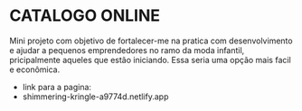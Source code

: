 # CATALOGO ONLINE
Mini projeto com objetivo de fortalecer-me na pratica com desenvolvimento e ajudar a pequenos emprendedores no ramo da moda infantil, pricipalmente aqueles que estão iniciando. Essa seria uma opção mais facil e econômica.

- link para a pagina:
- shimmering-kringle-a9774d.netlify.app
